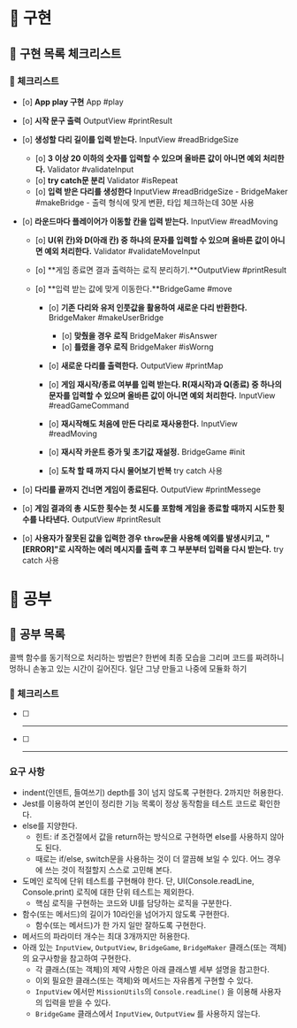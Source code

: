 # 🚀 구현

## 🧾 구현 목록 체크리스트

### 🚨 체크리스트

- [o] **App play 구현** App #play
- [o] **시작 문구 출력** OutputView #printResult
- [o] **생성할 다리 길이를 입력 받는다.** InputView #readBridgeSize
  - [o] **3 이상 20 이하의 숫자를 입력할 수 있으며 올바른 값이 아니면 예외 처리한다.** Validator #validateInput
  - [o] **try catch문 분리** Validator #isRepeat
  - [o] **입력 받은 다리를 생성한다** InputView #readBridgeSize - BridgeMaker #makeBridge - 출력 형식에 맞게 변환, 타입 체크하는데 30분 사용
- [o] **라운드마다 플레이어가 이동할 칸을 입력 받는다.** InputView #readMoving

  - [o] **U(위 칸)와 D(아래 칸) 중 하나의 문자를 입력할 수 있으며 올바른 값이 아니면 예외 처리한다.** Validator #validateMoveInput

  - [o] **게임 종료면 결과 출력하는 로직 분리하기.**OutputView #printResult

  - [o] **입력 받는 값에 맞게 이동한다.**BridgeGame #move

    - [o] **기존 다리와 유저 인풋값을 활용하여 새로운 다리 반환한다.** BridgeMaker #makeUserBridge
      - [o] **맞췄을 경우 로직** BridgeMaker #isAnswer
      - [o] **틀렸을 경우 로직** BridgeMaker #isWorng
    - [o] **새로운 다리를 출력한다.** OutputView #printMap

    - [o] **게임 재시작/종료 여부를 입력 받는다. R(재시작)과 Q(종료) 중 하나의 문자를 입력할 수 있으며 올바른 값이 아니면 예외 처리한다.** InputView #readGameCommand
    - [o] **재시작해도 처음에 만든 다리로 재사용한다.** InputView #readMoving
    - [o] **재시작 카운트 증가 및 초기값 재설정.** BridgeGame #init
    - [o] **도착 할 때 까지 다시 물어보기 반복** try catch 사용

- [o] **다리를 끝까지 건너면 게임이 종료된다.** OutputView #printMessege
- [o] **게임 결과의 총 시도한 횟수는 첫 시도를 포함해 게임을 종료할 때까지 시도한 횟수를 나타낸다.** OutputView #printResult

- [o] **사용자가 잘못된 값을 입력한 경우 `throw`문을 사용해 예외를 발생시키고, "[ERROR]"로 시작하는 에러 메시지를 출력 후 그 부분부터 입력을 다시 받는다.** try catch 사용

# 🚀 공부

## 🧾 공부 목록

콜백 함수를 동기적으로 처리하는 방법은?
한번에 최종 모습을 그리며 코드를 짜려하니 멍하니 손놓고 있는 시간이 길어진다. 일단 그냥 만들고 나중에 모듈화 하기

### 🚨 체크리스트

- [ ] ***
- [ ] ***

### 요구 사항

- indent(인덴트, 들여쓰기) depth를 3이 넘지 않도록 구현한다. 2까지만 허용한다.
- Jest를 이용하여 본인이 정리한 기능 목록이 정상 동작함을 테스트 코드로 확인한다.
- else를 지양한다.
  - 힌트: if 조건절에서 값을 return하는 방식으로 구현하면 else를 사용하지 않아도 된다.
  - 때로는 if/else, switch문을 사용하는 것이 더 깔끔해 보일 수 있다. 어느 경우에 쓰는 것이 적절할지 스스로 고민해 본다.
- 도메인 로직에 단위 테스트를 구현해야 한다. 단, UI(Console.readLine, Console.print) 로직에 대한 단위 테스트는 제외한다.
  - 핵심 로직을 구현하는 코드와 UI를 담당하는 로직을 구분한다.
- 함수(또는 메서드)의 길이가 10라인을 넘어가지 않도록 구현한다.
  - 함수(또는 메서드)가 한 가지 일만 잘하도록 구현한다.
- 메서드의 파라미터 개수는 최대 3개까지만 허용한다.
- 아래 있는 `InputView`, `OutputView`, `BridgeGame`, `BridgeMaker` 클래스(또는 객체)의 요구사항을 참고하여 구현한다.
  - 각 클래스(또는 객체)의 제약 사항은 아래 클래스별 세부 설명을 참고한다.
  - 이외 필요한 클래스(또는 객체)와 메서드는 자유롭게 구현할 수 있다.
  - `InputView` 에서만 `MissionUtils`의 `Console.readLine()` 을 이용해 사용자의 입력을 받을 수 있다.
  - `BridgeGame` 클래스에서 `InputView`, `OutputView` 를 사용하지 않는다.
